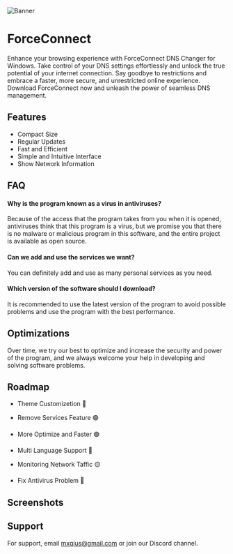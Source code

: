 
![Banner](https://github.com/Mxqius/ForceConnect/assets/80541964/d0eb5efe-b287-4eea-9cde-1f2bb469e736)


# ForceConnect

Enhance your browsing experience with ForceConnect DNS Changer for Windows. Take control of your DNS settings effortlessly and unlock the true potential of your internet connection. Say goodbye to restrictions and embrace a faster, more secure, and unrestricted online experience. Download ForceConnect now and unleash the power of seamless DNS management.

## Features

- Compact Size
- Regular Updates
- Fast and Efficient
- Simple and Intuitive Interface
- Show Network Information


## FAQ

#### Why is the program known as a virus in antiviruses?

Because of the access that the program takes from you when it is opened, antiviruses think that this program is a virus, but we promise you that there is no malware or malicious program in this software, and the entire project is available as open source.

#### Can we add and use the services we want?

You can definitely add and use as many personal services as you need.

#### Which version of the software should I download?

It is recommended to use the latest version of the program to avoid possible problems and use the program with the best performance.


## Optimizations

Over time, we try our best to optimize and increase the security and power of the program, and we always welcome your help in developing and solving software problems.

## Roadmap

- Theme Customizetion 🔴

- Remove Services Feature 🟢

- More Optimize and Faster 🟢

- Multi Language Support 🔴

- Monitoring Network Taffic 🟡

- Fix Antivirus Problem 🔴


## Screenshots



## Support

For support, email mxqius@gmail.com or join our Discord channel.

